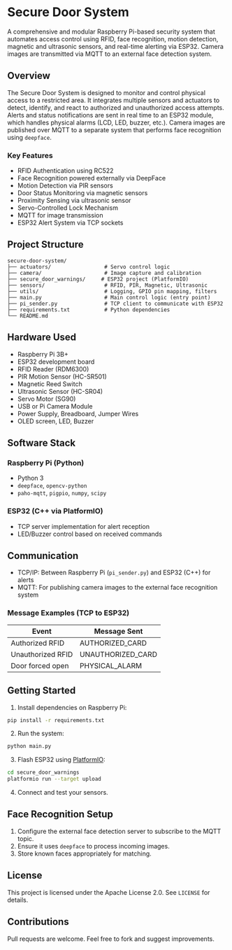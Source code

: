 # Secure Door System

A comprehensive and modular Raspberry Pi-based security system that automates access control using RFID, face recognition, motion detection, magnetic and ultrasonic sensors, and real-time alerting via ESP32. Camera images are transmitted via MQTT to an external face detection system.

## Overview

The Secure Door System is designed to monitor and control physical access to a restricted area. It integrates multiple sensors and actuators to detect, identify, and react to authorized and unauthorized access attempts. Alerts and status notifications are sent in real time to an ESP32 module, which handles physical alarms (LCD, LED, buzzer, etc.). Camera images are published over MQTT to a separate system that performs face recognition using `deepface`.

### Key Features

* RFID Authentication using RC522
* Face Recognition powered externally via DeepFace
* Motion Detection via PIR sensors
* Door Status Monitoring via magnetic sensors
* Proximity Sensing via ultrasonic sensor
* Servo-Controlled Lock Mechanism
* MQTT for image transmission
* ESP32 Alert System via TCP sockets

## Project Structure

```
secure-door-system/
├── actuators/                 # Servo control logic
├── camera/                    # Image capture and calibration
├── secure_door_warnings/     # ESP32 project (PlatformIO)
├── sensors/                   # RFID, PIR, Magnetic, Ultrasonic
├── utils/                     # Logging, GPIO pin mapping, filters
├── main.py                    # Main control logic (entry point)
├── pi_sender.py               # TCP client to communicate with ESP32
├── requirements.txt           # Python dependencies
└── README.md
```

## Hardware Used

* Raspberry Pi 3B+
* ESP32 development board
* RFID Reader (RDM6300)
* PIR Motion Sensor (HC-SR501)
* Magnetic Reed Switch
* Ultrasonic Sensor (HC-SR04)
* Servo Motor (SG90)
* USB or Pi Camera Module
* Power Supply, Breadboard, Jumper Wires
* OLED screen, LED, Buzzer

## Software Stack

### Raspberry Pi (Python)

* Python 3
* `deepface`, `opencv-python`
* `paho-mqtt`, `pigpio`, `numpy`, `scipy`

### ESP32 (C++ via PlatformIO)

* TCP server implementation for alert reception
* LED/Buzzer control based on received commands

## Communication

* TCP/IP: Between Raspberry Pi (`pi_sender.py`) and ESP32 (C++) for alerts
* MQTT: For publishing camera images to the external face recognition system

### Message Examples (TCP to ESP32)

| Event             | Message Sent       |
| ----------------- | ------------------ |
| Authorized RFID   | AUTHORIZED\_CARD   |
| Unauthorized RFID | UNAUTHORIZED\_CARD |
| Door forced open  | PHYSICAL\_ALARM    |

## Getting Started

1. Install dependencies on Raspberry Pi:

```bash
pip install -r requirements.txt
```

2. Run the system:

```bash
python main.py
```

3. Flash ESP32 using [PlatformIO](https://platformio.org/):

```bash
cd secure_door_warnings
platformio run --target upload
```

4. Connect and test your sensors.

## Face Recognition Setup

1. Configure the external face detection server to subscribe to the MQTT topic.
2. Ensure it uses `deepface` to process incoming images.
3. Store known faces appropriately for matching.

## License

This project is licensed under the Apache License 2.0. See `LICENSE` for details.

## Contributions

Pull requests are welcome. Feel free to fork and suggest improvements.
